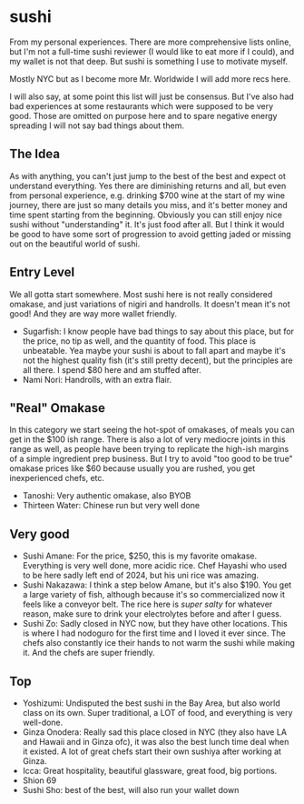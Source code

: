 # sushi

From my personal experiences. There are more comprehensive lists online, but I'm not a full-time sushi reviewer (I would like to eat more if I could), and my wallet is not that deep. But sushi is something I use to motivate myself.

Mostly NYC but as I become more Mr. Worldwide I will add more recs here. 

I will also say, at some point this list will just be consensus. But I've also had bad experiences at some restaurants which were supposed to be very good. Those are omitted on purpose here and to spare negative energy spreading I will not say bad things about them.

## The Idea

As with anything, you can't just jump to the best of the best and expect ot understand everything. Yes there are diminishing returns and all, but even from personal experience, e.g. drinking $700 wine at the start of my wine journey, there are just so many details you miss, and it's better money and time spent starting from the beginning. Obviously you can still enjoy nice sushi without "understanding" it. It's just food after all. But I think it would be good to have some sort of progression to avoid getting jaded or missing out on the beautiful world of sushi.

## Entry Level

We all gotta start somewhere. Most sushi here is not really considered omakase, and just variations of nigiri and handrolls. It doesn't mean it's not good! And they are way more wallet friendly.

* Sugarfish: I know people have bad things to say about this place, but for the price, no tip as well, and the quantity of food. This place is unbeatable. Yea maybe your sushi is about to fall apart and maybe it's not the highest quality fish (it's still pretty decent), but the principles are all there. I spend $80 here and am stuffed after.
* Nami Nori: Handrolls, with an extra flair.

## "Real" Omakase

In this category we start seeing the hot-spot of omakases, of meals you can get in the $100 ish range. There is also a lot of very mediocre joints in this range as well, as people have been trying to replicate the high-ish margins of a simple ingredient prep business. But I try to avoid "too good to be true" omakase prices like $60 because usually you are rushed, you get inexperienced chefs, etc.

* Tanoshi: Very authentic omakase, also BYOB
* Thirteen Water: Chinese run but very well done

## Very good

* Sushi Amane: For the price, $250, this is my favorite omakase. Everything is very well done, more acidic rice. Chef Hayashi who used to be here sadly left end of 2024, but his uni rice was amazing.
* Sushi Nakazawa: I think a step below Amane, but it's also $190. You get a large variety of fish, although because it's so commercialized now it feels like a conveyor belt. The rice here is _super salty_ for whatever reason, make sure to drink your electrolytes before and after I guess.
* Sushi Zo: Sadly closed in NYC now, but they have other locations. This is where I had nodoguro for the first time and I loved it ever since. The chefs also constantly ice their hands to not warm the sushi while making it. And the chefs are super friendly.

## Top

* Yoshizumi: Undisputed the best sushi in the Bay Area, but also world class on its own. Super traditional, a LOT of food, and everything is very well-done.
* Ginza Onodera: Really sad this place closed in NYC (they also have LA and Hawaii and in Ginza ofc), it was also the best lunch time deal when it existed. A lot of great chefs start their own sushiya after working at Ginza.
* Icca: Great hospitality, beautiful glassware, great food, big portions.
* Shion 69
* Sushi Sho: best of the best, will also run your wallet down
